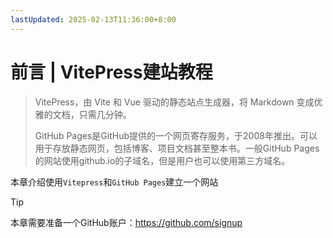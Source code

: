 ```yaml
---
lastUpdated: 2025-02-13T11:36:00+8:00
---
```


# 前言 | VitePress建站教程

> VitePress，由 Vite 和 Vue 驱动的静态站点生成器，将 Markdown 变成优雅的文档，只需几分钟。
>
> GitHub Pages是GitHub提供的一个网页寄存服务，于2008年推出。可以用于存放静态网页，包括博客、项目文档甚至整本书。一般GitHub Pages的网站使用github.io的子域名，但是用户也可以使用第三方域名。

本章介绍使用```Vitepress```和```GitHub Pages```建立一个网站

> [!TIP]
> 本章需要准备一个GitHub账户：<https://github.com/signup>
